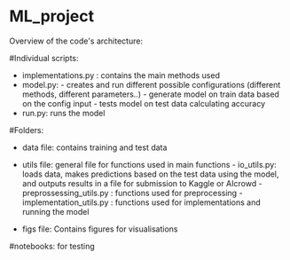 # ML_project

Overview of the code's architecture:

#Individual scripts:

* implementations.py : contains the main methods used
* model.py: - creates and run different possible configurations (different methods, different parameters..)
            - generate model on train data based on the config input
            - tests model on test data calculating accuracy
* run.py: runs the model

#Folders: 

* data file: contains training and test data
* utils file: general file for functions used in main functions
            - io_utils.py: loads data, makes predictions based on the test data using the model, and outputs results in a file for submission to Kaggle or AIcrowd
            - preprossessing_utils.py : functions used for preprocessing 
            - implementation_utils.py : functions used for implementations and running the model 

* figs file: Contains figures for visualisations 

#notebooks: for testing

            
